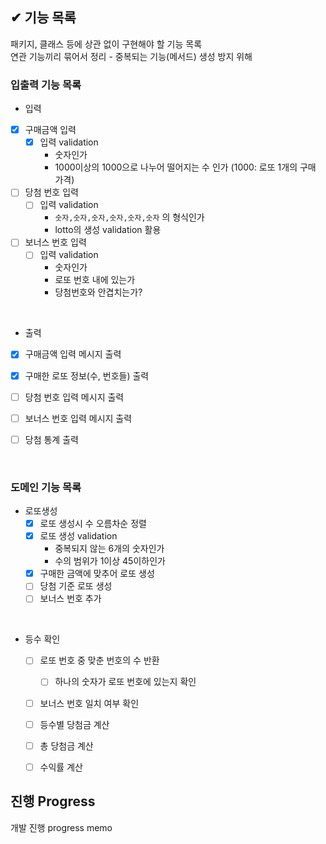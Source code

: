 ## ✔ 기능 목록

패키지, 클래스 등에 상관 없이 구현해야 할 기능 목록  
연관 기능끼리 묶어서 정리 - 중복되는 기능(메서드) 생성 방지 위해

### 입출력 기능 목록

- 입력
- [x] 구매금액 입력
    - [x] 입력 validation
        - 숫자인가
        - 1000이상의 1000으로 나누어 떨어지는 수 인가 (1000: 로또 1개의 구매 가격)
- [ ] 당첨 번호 입력
    - [ ] 입력 validation
        - `숫자,숫자,숫자,숫자,숫자,숫자` 의 형식인가
        - lotto의 생성 validation 활용
- [ ] 보너스 번호 입력
    - [ ] 입력 validation
        - 숫자인가
        - 로또 번호 내에 있는가
        - 당첨번호와 안겹치는가?

<br>

- 출력
- [x] 구매금액 입력 메시지 출력
- [x] 구매한 로또 정보(수, 번호들) 출력
- [ ] 당첨 번호 입력 메시지 출력
- [ ] 보너스 번호 입력 메시지 출력
- [ ] 당첨 통계 출력


<br>

### 도메인 기능 목록

- 로또생성
  - [x] 로또 생성시 수 오름차순 정렬
  - [x] 로또 생성 validation
    - 중복되지 않는 6개의 숫자인가
    - 수의 범위가 1이상 45이하인가
  - [x] 구매한 금액에 맞추어 로또 생성
  - [ ] 당첨 기준 로또 생성
  - [ ] 보너스 번호 추가

<br>

- 등수 확인
  - [ ] 로또 번호 중 맞춘 번호의 수 반환
    - [ ] 하나의 숫자가 로또 번호에 있는지 확인
  - [ ] 보너스 번호 일치 여부 확인
  - [ ] 등수별 당첨금 계산
  - [ ] 총 당첨금 계산
  - [ ] 수익률 계산


## 진행 Progress

개발 진행 progress memo